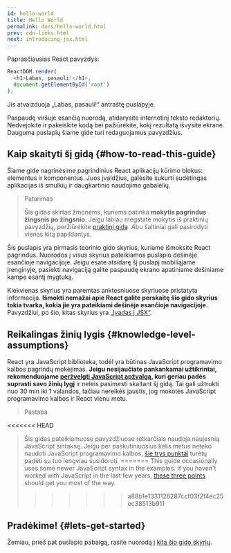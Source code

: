 ```yaml
---
id: hello-world
title: Hello World
permalink: docs/hello-world.html
prev: cdn-links.html
next: introducing-jsx.html
---
```


Paprasčiausias React pavyzdys:

```js
ReactDOM.render(
  <h1>Labas, pasauli!</h1>,
  document.getElementById('root')
);
```

Jis atvaizduoja „Labas, pasauli!“ antraštę puslapyje.

[](codepen://hello-world)

Paspaudę viršuje esančią nuorodą, atidarysite internetinį teksto redaktorių. Nedvejokite ir pakeiskite kodą bei pažiūrėkite, kokį rezultatą išvysite ekrane. Dauguma puslapių šiame gide turi redaguojamus pavyzdžius.


## Kaip skaityti šį gidą {#how-to-read-this-guide}

Šiame gide nagrinėsime pagrindinius React aplikacijų kūrimo blokus: elementus ir komponentus. Juos įvaldžius, galėsite sukurti sudėtingas aplikacijas iš smulkių ir daugkartinio naudojimo gabalėlių.

>Patarimas
>
>Šis gidas skirtas žmonėms, kuriems patinka **mokytis pagrindus žingsnis po žingsnio**. Jeigu labiau mėgstate mokytis iš praktinių pavyzdžių, peržiūrėkite [praktinį gidą](/tutorial/tutorial.html). Abu šaltiniai gali pasirodyti vienas kitą papildantys.

Šis puslapis yra pirmasis teorinio gido skyrius, kuriame išmoksite React pagrindus. Nuorodos į visus skyrius pateikiamos puslapio dešinėje esančioje navigacijoje. Jeigu esate atsidarę šį puslapį mobiliąjame įrenginyje, pasiekti navigaciją galite paspaudę ekrano apatiniame dešiniame kampe esantį mygtuką.

Kiekvienas skyrius yra paremtas anktesniuose skyriuose pristatyta informacija. **Išmokti nemažai apie React galite perskaitę šio gido skyrius tokia tvarka, kokia jie yra pateikiami dešinėje esančioje navigacijoje.** Pavyzdžiui, po šio, kitas skyrius yra [„Įvadas į JSX“](/docs/introducing-jsx.html).

## Reikalingas žinių lygis {#knowledge-level-assumptions}

React yra JavaScript biblioteka, todėl yra būtinas JavaScript programavimo kalbos pagrindų mokėjimas. **Jeigu nesijaučiate pankankamai užtikrintai, rekomenduojame [peržvelgti JavaScript apžvalgą](https://developer.mozilla.org/en-US/docs/Web/JavaScript/A_re-introduction_to_JavaScript), kuri geriau padės suprasti savo žinių lygį** ir neleis pasimesti skaitant šį gidą. Tai gali užtrukti nuo 30 min iki 1 valandos, tačiau nereikės jaustis, jog mokotės JavaScript programavimo kalbos ir React vienu metu.

>Pastaba
>
<<<<<<< HEAD
>Šis gidas pateikiamuose pavyzdžiuose retkarčiais naudoja naujesnią JavaScript sintaksę. Jeigu per paskutiniuosius kelis metus neteko naudoti JavaScript programavimo kalbos, [šie trys punktai](https://gist.github.com/gaearon/683e676101005de0add59e8bb345340c) turėtų padėti su tuo lengviau susidoroti.
=======
>This guide occasionally uses some newer JavaScript syntax in the examples. If you haven't worked with JavaScript in the last few years, [these three points](https://gist.github.com/gaearon/683e676101005de0add59e8bb345340c) should get you most of the way.
>>>>>>> a88b1e1331126287ccf03f2f4ec25ec38513b911


## Pradėkime! {#lets-get-started}

Žemiau, prieš pat puslapio pabaigą, rasite nuorodą į [kitą šio gido skyrių](/docs/introducing-jsx.html).


